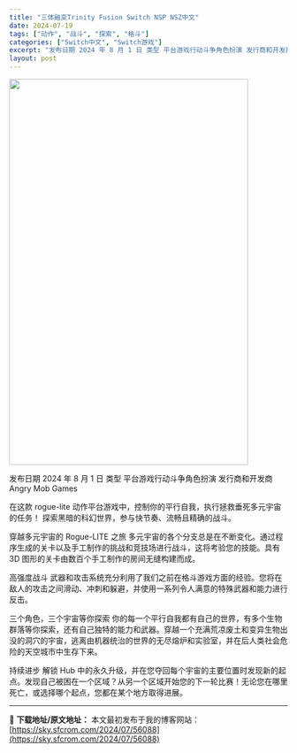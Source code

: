 ```yaml
---
title: "三体融变Trinity Fusion Switch NSP NSZ中文"
date: 2024-07-19
tags: ["动作", "战斗", "探索", "格斗"]
categories: ["Switch中文", "Switch游戏"]
excerpt: "发布日期 2024 年 8 月 1 日 类型 平台游戏行动斗争角色扮演 发行商和开发商 Angry Mob Games 在这款 rogue-lite 动作平台游戏中，控制你的平行自我，执行拯救垂死多元宇宙的任务！ 探索黑暗的科幻世界，参与快节奏、流畅且精确的战斗。 穿越多元宇宙的 Rogue-LIT&hellip;"
layout: post
---
```


<img class="aligncenter size-full wp-image-56089" src="https://sky.sfcrom.com/wp-content/uploads/2024/07/2024071914465684.webp" alt="" width="432" height="698" />

发布日期 2024 年 8 月 1 日
类型 平台游戏行动斗争角色扮演
发行商和开发商 Angry Mob Games

在这款 rogue-lite 动作平台游戏中，控制你的平行自我，执行拯救垂死多元宇宙的任务！
探索黑暗的科幻世界，参与快节奏、流畅且精确的战斗。

穿越多元宇宙的 Rogue-LITE 之旅
多元宇宙的各个分支总是在不断变化。通过程序生成的关卡以及手工制作的挑战和竞技场进行战斗，这将考验您的技能。具有 3D 图形的关卡由数百个手工制作的房间无缝构建而成。

高强度战斗
武器和攻击系统充分利用了我们之前在格斗游戏方面的经验。您将在敌人的攻击之间滑动、冲刺和躲避，并使用一系列令人满意的特殊武器和能力进行反击。

三个角色，三个宇宙等你探索
你的每一个平行自我都有自己的世界，有多个生物群落等你探索，还有自己独特的能力和武器。穿越一个充满荒凉废土和变异生物出没的洞穴的宇宙，逃离由机器统治的世界的无尽熔炉和实验室，并在后人类社会危险的天空城市中生存下来。

持续进步
解锁 Hub 中的永久升级，并在您夺回每个宇宙的主要位置时发现新的起点。发现自己被困在一个区域？从另一个区域开始您的下一轮比赛！无论您在哪里死亡，或选择哪个起点，您都在某个地方取得进展。

---
📖 **下载地址/原文地址：** 本文最初发布于我的博客网站：[https://sky.sfcrom.com/2024/07/56088](https://sky.sfcrom.com/2024/07/56088)
